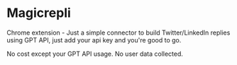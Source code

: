 # Magicrepli

Chrome extension - Just a simple connector to build Twitter/LinkedIn replies using GPT API, just add your api key and you're good to go.

No cost except your GPT API usage. No user data collected.
